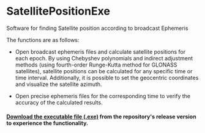 # SatellitePositionExe
Software for finding Satellite position according to broadcast Ephemeris

The functions are as follows:

- Open broadcast ephemeris files and calculate satellite positions for each epoch. By using Chebyshev polynomials and indirect adjustment methods (using fourth-order Runge-Kutta method for GLONASS satellites), satellite positions can be calculated for any specific time or time interval. Additionally, it is possible to set the geocentric coordinates and visualize the satellite azimuth.

- Open precise ephemeris files for the corresponding time to verify the accuracy of the calculated results.

#### [Download the executable file (.exe)](https://github.com/GISer1909/SatellitePosition/releases/download/v2.0/GNSS._v2.0.rar) from the repository's release version to experience the functionality.
